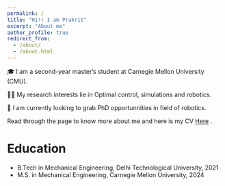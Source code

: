 ```yaml
---
permalink: /
title: "Hi!! I am Prakrit"
excerpt: "About me"
author_profile: true
redirect_from: 
  - /about/
  - /about.html
---
```



🎓 I am a second-year master’s student at Carnegie Mellon University (CMU).

🕵️‍♂️ My research interests lie in Optimal control, simulations and robotics.

💼 I am currently looking to grab PhD opportunnities in field of robotics.

Read through the page to know more about me and here is my CV [Here](/files/PrakritTyagi_resume.pdf) .




Education
======
* B.Tech in Mechanical Engineering, Delhi Technological University, 2021
* M.S. in Mechanical Engineering, Carnegie Mellon University, 2024

<!-- 

Example: editing a markdown file for a talk
![Editing a markdown file for a talk](/images/editing-talk.png) -->
